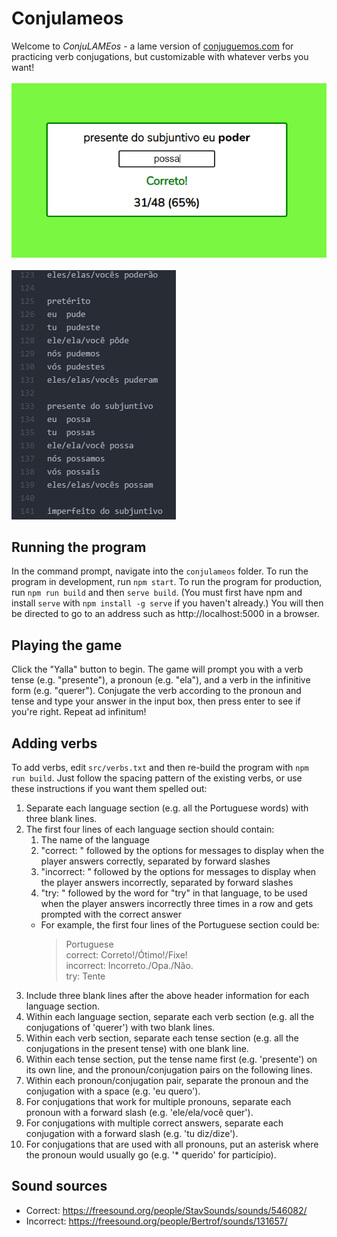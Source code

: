 # Conjulameos
Welcome to *ConjuLAMEos* - a lame version of [conjuguemos.com](https://www.conjuguemos.com/verb/homework/100) for practicing verb conjugations, but customizable with whatever verbs you want!
<br><br>
![gameplay](https://raw.githubusercontent.com/BenRStutzman/conjulameos/master/pictures/gameplay.png)
<br><br>
![verbsheet](https://raw.githubusercontent.com/BenRStutzman/conjulameos/master/pictures/verbsheet.png)
<br>
## Running the program
In the command prompt, navigate into the `conjulameos` folder. To run the program in development, run `npm start`. To run the program for production, run `npm run build` and then `serve build`. (You must first have npm and install `serve` with `npm install -g serve` if you haven't already.) You will then be directed to go to an address such as http://localhost:5000 in a browser.

## Playing the game
Click the "Yalla" button to begin. The game will prompt you with a verb tense (e.g. "presente"), a pronoun (e.g. "ela"), and a verb in the infinitive form (e.g. "querer"). Conjugate the verb according to the pronoun and tense and type your answer in the input box, then press enter to see if you're right. Repeat ad infinitum!

## Adding verbs
To add verbs, edit `src/verbs.txt` and then re-build the program with `npm run build`. Just follow the spacing pattern of the existing verbs, or use these instructions if you want them spelled out:
1. Separate each language section (e.g. all the Portuguese words) with three blank lines.
2. The first four lines of each language section should contain:
    1. The name of the language
    2. "correct: " followed by the options for messages to display when the player answers correctly, separated by forward slashes
    3. "incorrect: " followed by the options for messages to display when the player answers incorrectly, separated by forward slashes
    4. "try: " followed by the word for "try" in that language, to be used when the player answers incorrectly three times in a row and gets prompted with the correct answer
    - For example, the first four lines of the Portuguese section could be:
      > Portuguese<br>
      > correct: Correto!/Ótimo!/Fixe!<br>
      > incorrect: Incorreto./Opa./Não.<br>
      > try: Tente
3. Include three blank lines after the above header information for each language section.
4. Within each language section, separate each verb section (e.g. all the conjugations of 'querer')
   with two blank lines.
5. Within each verb section, separate each tense section (e.g. all the
   conjugations in the present tense) with one blank line.
6. Within each tense section, put the tense name first (e.g. 'presente') on its
   own line, and the pronoun/conjugation pairs on the following lines.
7. Within each pronoun/conjugation pair, separate the pronoun and the
   conjugation with a space (e.g. 'eu quero').
8. For conjugations that work for multiple pronouns, separate each pronoun
   with a forward slash (e.g. 'ele/ela/você quer').
9. For conjugations with multiple correct answers, separate each conjugation
   with a forward slash (e.g. 'tu diz/dize').
10. For conjugations that are used with all pronouns, put an asterisk where the pronoun would usually go (e.g. '* querido' for particípio).

## Sound sources
- Correct: https://freesound.org/people/StavSounds/sounds/546082/
- Incorrect: https://freesound.org/people/Bertrof/sounds/131657/
